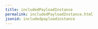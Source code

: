 ```yaml
---
title: includedPayloadInstance
permalink: includedPayloadInstance.html
jsonid: includedpayloadinstance
---
```

